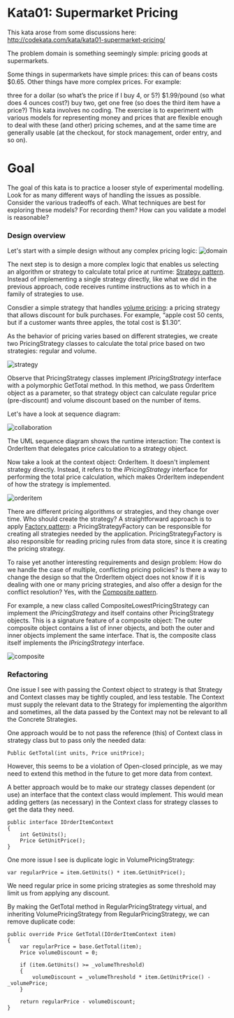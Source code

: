 # Kata01: Supermarket Pricing
This kata arose from some discussions here: http://codekata.com/kata/kata01-supermarket-pricing/

The problem domain is something seemingly simple: pricing goods at supermarkets.

Some things in supermarkets have simple prices: this can of beans costs $0.65. Other things have more complex prices. For example:

three for a dollar (so what’s the price if I buy 4, or 5?)
$1.99/pound (so what does 4 ounces cost?)
buy two, get one free (so does the third item have a price?)
This kata involves no coding. The exercise is to experiment with various models for representing money and prices that are flexible enough to deal with these (and other) pricing schemes, and at the same time are generally usable (at the checkout, for stock management, order entry, and so on).

# Goal
The goal of this kata is to practice a looser style of experimental modelling. Look for as many different ways of handling the issues as possible. Consider the various tradeoffs of each. What techniques are best for exploring these models? For recording them? How can you validate a model is reasonable?

### Design overview 
Let's start with a simple design without any complex pricing logic:
![domain](https://user-images.githubusercontent.com/9795243/53691777-a4461f80-3d39-11e9-90b3-01d78f1c21b6.png)

The next step is to design a more complex logic that enables us selecting an algorithm or strategy to calculate total price at runtime: <a href='https://en.wikipedia.org/wiki/Strategy_pattern'>Strategy pattern</a>. Instead of implementing a single strategy directly, like what we did in the previous approach, code receives runtime instructions as to which in a family of strategies to use.

Consdier a simple strategy that handles <a href='https://en.wikipedia.org/wiki/Bulk_purchasing'>volume pricing</a>: a pricing strategy that allows discount for bulk purchases. For example, “apple cost 50 cents, but if a customer wants three apples, the total cost is $1.30”.

As the behavior of pricing varies based on different strategies, we create two PricingStrategy classes to calculate the total price based on two strategies: regular and volume.

![strategy](https://user-images.githubusercontent.com/9795243/53692109-0bb29e00-3d3f-11e9-864f-249443371866.png)

Observe that PricingStrategy classes implement <i>IPricingStrategy</i> interface with a polymorphic GetTotal method. In this method, we pass OrderItem object as a parameter, so that strategy object can calculate regular price (pre-discount) and volume discount based on the number of items.

Let's have a look at sequence diagram:

![collaboration](https://user-images.githubusercontent.com/9795243/53692193-3a7d4400-3d40-11e9-896c-207e23be48cf.png)

The UML sequence diagram shows the runtime interaction: The context is OrderItem that delegates price calculation to a strategy object.

Now take a look at the context object: OrderItem. It doesn't implement strategy directly. Instead, it refers to the <i>IPricingStrategy</i> interface for performing the total price calculation, which makes OrderItem independent of how the strategy is implemented.

![orderitem](https://user-images.githubusercontent.com/9795243/53692284-c2178280-3d41-11e9-9dc3-370f262fcce1.png)

There are different pricing algorithms or strategies, and they change over time. Who should create the strategy? A straightforward approach is to apply <a href='https://en.wikipedia.org/wiki/Factory_method_pattern'>Factory pattern</a>: a PricingStrategyFactory can be responsible for creating all strategies needed by the application. PricingStrategyFactory is also responsible for reading pricing rules from data store, since it is creating the pricing strategy.

To raise yet another interesting requirements and design problem: How do we handle the case of multiple, conflicting pricing policies? Is there a way to change the design so that the OrderItem object does not know if it is dealing with one or many pricing strategies, and also offer a design for the conflict resolution? Yes, with the <a href='https://en.wikipedia.org/wiki/Composite_pattern'>Composite pattern</a>.

For example, a new class called CompositeLowestPricingStrategy can implement the <i>IPricingStrategy</i> and itself contains other PricingStrategy objects. This is a signature feature of a composite object: The outer composite object contains a list of inner objects, and both the outer and inner objects implement the same interface. That is, the composite class itself implements the <i>IPricingStrategy</i> interface.

![composite](https://user-images.githubusercontent.com/9795243/53698455-ccfa0380-3d91-11e9-9e49-29a43fc9630e.png)

### Refactoring

One issue I see with passing the Context object to strategy is that Strategy and Context classes may be tightly coupled, and less testable. The Context must supply the relevant data to the Strategy for implementing the algorithm and sometimes, all the data passed by the Context may not be relevant to all the Concrete Strategies.

One approach would be to not pass the reference (this) of Context class in strategy class but to pass only the needed data:

```
Public GetTotal(int units, Price unitPrice);
```

However, this seems to be a violation of Open-closed principle, as we may need to extend this method in the future to get more data from context.

A better approach would be to make our strategy classes dependent (or use) an interface that the context class would implement. This would mean adding getters (as necessary) in the Context class for strategy classes to get the data they need.

```
public interface IOrderItemContext
{
    int GetUnits();
    Price GetUnitPrice();
}
```

One more issue I see is duplicate logic in VolumePricingStrategy:

```
var regularPrice = item.GetUnits() * item.GetUnitPrice();
```

We need regular price in some pricing strategies as some threshold may limit us from applying any discount.

By making the GetTotal method in RegularPricingStrategy virtual, and inheriting VolumePricingStrategy from RegularPricingStrategy, we can remove duplicate code:

```
public override Price GetTotal(IOrderItemContext item)
{
    var regularPrice = base.GetTotal(item);
    Price volumeDiscount = 0;

    if (item.GetUnits() >= _volumeThreshold)
    {
        volumeDiscount = _volumeThreshold * item.GetUnitPrice() - _volumePrice;
    }

    return regularPrice - volumeDiscount;
}
```
